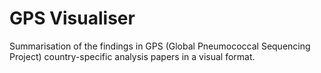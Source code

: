 # GPS Visualiser
Summarisation of the findings in GPS (Global Pneumococcal Sequencing Project) country-specific analysis papers in a visual format.
